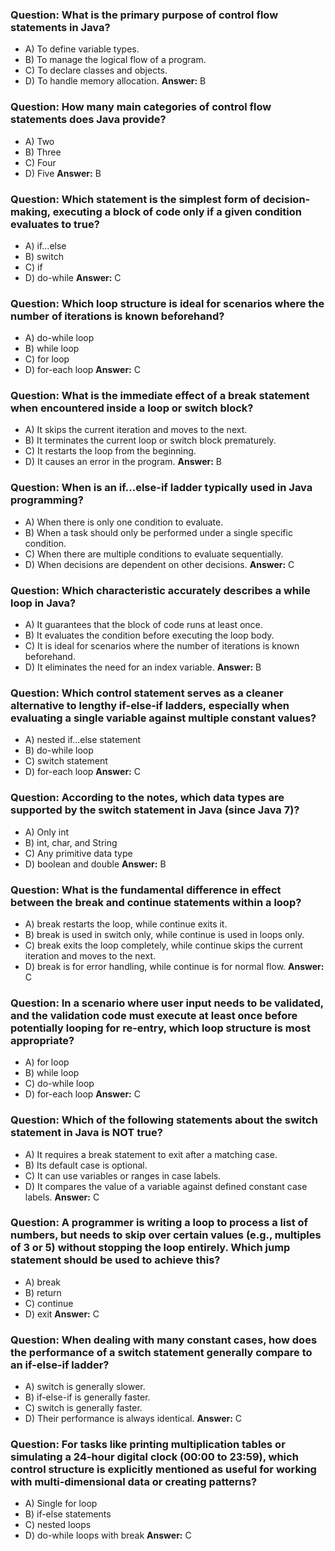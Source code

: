 ﻿### Question: What is the primary purpose of control flow statements in Java?

- A) To define variable types.
- B) To manage the logical flow of a program.
- C) To declare classes and objects.
- D) To handle memory allocation.
  **Answer:** B

### Question: How many main categories of control flow statements does Java provide?

- A) Two
- B) Three
- C) Four
- D) Five
  **Answer:** B

### Question: Which statement is the simplest form of decision-making, executing a block of code only if a given condition evaluates to true?

- A) if...else
- B) switch
- C) if
- D) do-while
  **Answer:** C

### Question: Which loop structure is ideal for scenarios where the number of iterations is known beforehand?

- A) do-while loop
- B) while loop
- C) for loop
- D) for-each loop
  **Answer:** C

### Question: What is the immediate effect of a break statement when encountered inside a loop or switch block?

- A) It skips the current iteration and moves to the next.
- B) It terminates the current loop or switch block prematurely.
- C) It restarts the loop from the beginning.
- D) It causes an error in the program.
  **Answer:** B

### Question: When is an if...else-if ladder typically used in Java programming?

- A) When there is only one condition to evaluate.
- B) When a task should only be performed under a single specific condition.
- C) When there are multiple conditions to evaluate sequentially.
- D) When decisions are dependent on other decisions.
  **Answer:** C

### Question: Which characteristic accurately describes a while loop in Java?

- A) It guarantees that the block of code runs at least once.
- B) It evaluates the condition before executing the loop body.
- C) It is ideal for scenarios where the number of iterations is known beforehand.
- D) It eliminates the need for an index variable.
  **Answer:** B

### Question: Which control statement serves as a cleaner alternative to lengthy if-else-if ladders, especially when evaluating a single variable against multiple constant values?

- A) nested if...else statement
- B) do-while loop
- C) switch statement
- D) for-each loop
  **Answer:** C

### Question: According to the notes, which data types are supported by the switch statement in Java (since Java 7)?

- A) Only int
- B) int, char, and String
- C) Any primitive data type
- D) boolean and double
  **Answer:** B

### Question: What is the fundamental difference in effect between the break and continue statements within a loop?

- A) break restarts the loop, while continue exits it.
- B) break is used in switch only, while continue is used in loops only.
- C) break exits the loop completely, while continue skips the current iteration and moves to the next.
- D) break is for error handling, while continue is for normal flow.
  **Answer:** C

### Question: In a scenario where user input needs to be validated, and the validation code must execute at least once before potentially looping for re-entry, which loop structure is most appropriate?

- A) for loop
- B) while loop
- C) do-while loop
- D) for-each loop
  **Answer:** C

### Question: Which of the following statements about the switch statement in Java is NOT true?

- A) It requires a break statement to exit after a matching case.
- B) Its default case is optional.
- C) It can use variables or ranges in case labels.
- D) It compares the value of a variable against defined constant case labels.
  **Answer:** C

### Question: A programmer is writing a loop to process a list of numbers, but needs to skip over certain values (e.g., multiples of 3 or 5) without stopping the loop entirely. Which jump statement should be used to achieve this?

- A) break
- B) return
- C) continue
- D) exit
  **Answer:** C

### Question: When dealing with many constant cases, how does the performance of a switch statement generally compare to an if-else-if ladder?

- A) switch is generally slower.
- B) if-else-if is generally faster.
- C) switch is generally faster.
- D) Their performance is always identical.
  **Answer:** C

### Question: For tasks like printing multiplication tables or simulating a 24-hour digital clock (00:00 to 23:59), which control structure is explicitly mentioned as useful for working with multi-dimensional data or creating patterns?

- A) Single for loop
- B) if-else statements
- C) nested loops
- D) do-while loops with break
  **Answer:** C
